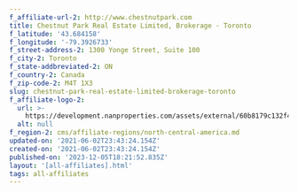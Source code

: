 ```yaml
---
f_affiliate-url-2: http://www.chestnutpark.com
title: Chestnut Park Real Estate Limited, Brokerage - Toronto
f_latitude: '43.684158'
f_longitude: '-79.3926733'
f_street-address-2: 1300 Yonge Street, Suite 100­
f_city-2: Toronto­
f_state-addbreviated-2: ON­
f_country-2: Canada
f_zip-code-2: M4T 1X3
slug: chestnut-park-real-estate-limited-brokerage-toronto
f_affiliate-logo-2:
  url: >-
    https://development.nanproperties.com/assets/external/60b8179c132f4d0b38fc8d5e_6081e5611637e728f9223df1_60785a39067b791c1334f1da_stacked_green__1_.png
  alt: null
f_region-2: cms/affiliate-regions/north-central-america.md
updated-on: '2021-06-02T23:43:24.154Z'
created-on: '2021-06-02T23:43:24.154Z'
published-on: '2023-12-05T18:21:52.835Z'
layout: '[all-affiliates].html'
tags: all-affiliates
---
```



